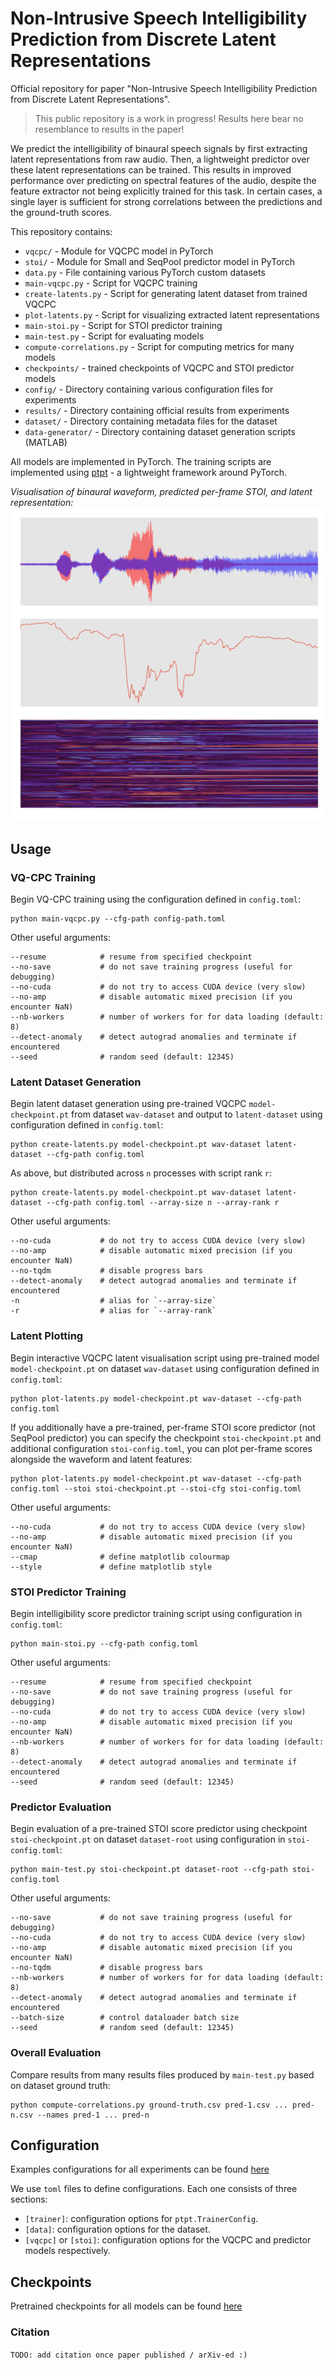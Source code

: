 # Non-Intrusive Speech Intelligibility Prediction from Discrete Latent Representations

Official repository for paper "Non-Intrusive Speech Intelligibility Prediction from Discrete Latent Representations".

> This public repository is a work in progress! Results here bear no
> resemblance to results in the paper!

We predict the intelligibility of binaural speech signals by first extracting latent representations from raw audio. Then, a lightweight predictor over these latent representations can be trained. This results in improved performance over predicting on spectral features of the audio, despite the feature extractor not being explicitly trained for this task. In certain cases, a single layer is sufficient for strong correlations between the predictions and the ground-truth scores.

This repository contains:
- `vqcpc/` - Module for VQCPC model in PyTorch
- `stoi/` - Module for Small and SeqPool predictor model in PyTorch
- `data.py` - File containing various PyTorch custom datasets
- `main-vqcpc.py` - Script for VQCPC training
- `create-latents.py` - Script for generating latent dataset from trained VQCPC
- `plot-latents.py` - Script for visualizing extracted latent representations
- `main-stoi.py` - Script for STOI predictor training
- `main-test.py` - Script for evaluating models
- `compute-correlations.py` - Script for computing metrics for many models
- `checkpoints/` - trained checkpoints of VQCPC and STOI predictor models
- `config/` - Directory containing various configuration files for experiments
- `results/` - Directory containing official results from experiments
- `dataset/` - Directory containing metadata files for the dataset
- `data-generator/` - Directory containing dataset generation scripts (MATLAB)

All models are implemented in PyTorch. The training scripts are implemented using [ptpt](https://github.com/vvvm23/ptpt) - a lightweight framework around PyTorch.

*Visualisation of binaural waveform, predicted per-frame STOI, and latent representation:*
![Visualisation of binaural waveform, predicted per-frame STOI, and latent representation.](repo/example.png)

## Usage

### VQ-CPC Training
Begin VQ-CPC training using the configuration defined in `config.toml`:

```
python main-vqcpc.py --cfg-path config-path.toml
```

Other useful arguments:
```
--resume            # resume from specified checkpoint
--no-save           # do not save training progress (useful for debugging)
--no-cuda           # do not try to access CUDA device (very slow)
--no-amp            # disable automatic mixed precision (if you encounter NaN)
--nb-workers        # number of workers for for data loading (default: 8)
--detect-anomaly    # detect autograd anomalies and terminate if encountered
--seed              # random seed (default: 12345)
```

### Latent Dataset Generation
Begin latent dataset generation using pre-trained VQCPC `model-checkpoint.pt`
from dataset `wav-dataset` and output to `latent-dataset` using configuration
defined in `config.toml`:

```
python create-latents.py model-checkpoint.pt wav-dataset latent-dataset --cfg-path config.toml
```

As above, but distributed across `n` processes with script rank `r`:
```
python create-latents.py model-checkpoint.pt wav-dataset latent-dataset --cfg-path config.toml --array-size n --array-rank r
```

Other useful arguments:
```
--no-cuda           # do not try to access CUDA device (very slow)
--no-amp            # disable automatic mixed precision (if you encounter NaN)
--no-tqdm           # disable progress bars
--detect-anomaly    # detect autograd anomalies and terminate if encountered
-n                  # alias for `--array-size`
-r                  # alias for `--array-rank`
```

### Latent Plotting
Begin interactive VQCPC latent visualisation script using pre-trained model `model-checkpoint.pt` on dataset `wav-dataset` using configuration defined in `config.toml`:
```
python plot-latents.py model-checkpoint.pt wav-dataset --cfg-path config.toml
```

If you additionally have a pre-trained, per-frame STOI score predictor (not
SeqPool predictor) you can specify the checkpoint `stoi-checkpoint.pt` and
additional configuration `stoi-config.toml`, you can plot per-frame scores
alongside the waveform and latent features:
```
python plot-latents.py model-checkpoint.pt wav-dataset --cfg-path config.toml --stoi stoi-checkpoint.pt --stoi-cfg stoi-config.toml
```

Other useful arguments:
```
--no-cuda           # do not try to access CUDA device (very slow)
--no-amp            # disable automatic mixed precision (if you encounter NaN)
--cmap              # define matplotlib colourmap
--style             # define matplotlib style
```

### STOI Predictor Training
Begin intelligibility score predictor training script using configuration in `config.toml`:
```
python main-stoi.py --cfg-path config.toml
```

Other useful arguments:
```
--resume            # resume from specified checkpoint
--no-save           # do not save training progress (useful for debugging)
--no-cuda           # do not try to access CUDA device (very slow)
--no-amp            # disable automatic mixed precision (if you encounter NaN)
--nb-workers        # number of workers for for data loading (default: 8)
--detect-anomaly    # detect autograd anomalies and terminate if encountered
--seed              # random seed (default: 12345)
```

### Predictor Evaluation
Begin evaluation of a pre-trained STOI score predictor using checkpoint
`stoi-checkpoint.pt` on dataset `dataset-root` using configuration in
`stoi-config.toml`:
```
python main-test.py stoi-checkpoint.pt dataset-root --cfg-path stoi-config.toml
```

Other useful arguments:
```
--no-save           # do not save training progress (useful for debugging)
--no-cuda           # do not try to access CUDA device (very slow)
--no-amp            # disable automatic mixed precision (if you encounter NaN)
--no-tqdm           # disable progress bars
--nb-workers        # number of workers for for data loading (default: 8)
--detect-anomaly    # detect autograd anomalies and terminate if encountered
--batch-size        # control dataloader batch size
--seed              # random seed (default: 12345)
```

### Overall Evaluation
Compare results from many results files produced by `main-test.py` based on dataset ground truth:
```
python compute-correlations.py ground-truth.csv pred-1.csv ... pred-n.csv --names pred-1 ... pred-n
```

## Configuration
Examples configurations for all experiments can be found [here](config/)

We use `toml` files to define configurations. Each one consists of three sections:
- `[trainer]`: configuration options for `ptpt.TrainerConfig`.
- `[data]`: configuration options for the dataset.
- `[vqcpc]` or `[stoi]`: configuration options for the VQCPC and predictor models respectively.

## Checkpoints

Pretrained checkpoints for all models can be found [here](checkpoints/)

### Citation
`TODO: add citation once paper published / arXiv-ed :)`
